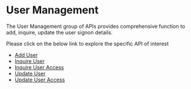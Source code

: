 # User Management

The User Management group of APIs provides comprehensive function to add, inquire,  update the user signon details.

Please click on the below link to explore the specific API of interest

- [Add User](./?path=docs/APIs/User-Management/Add-User.md)
- [Inquire User](./?path=docs/APIs/User-Management/Inquire-User.md)
- [Inquire User Access](./?path=docs/APIs/User-Management/Inquire-User-access.md)
- [Update User](./?path=docs/APIs/User-Management/Update-User.md)
- [Update User Access](./?path=docs/APIs/User-Management/Update-User-Access.md)
